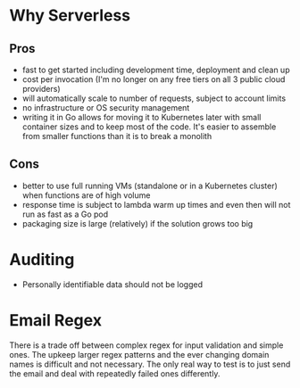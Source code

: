 # Why Serverless
## Pros
- fast to get started including development time, deployment and clean up
- cost per invocation (I'm no longer on any free tiers on all 3 public cloud providers)
- will automatically scale to number of requests, subject to account limits
- no infrastructure or OS security management
- writing it in Go allows for moving it to Kubernetes later with small container sizes and to keep most of the code. It's easier to assemble from smaller functions than it is to break a monolith

## Cons
- better to use full running VMs (standalone or in a Kubernetes cluster) when functions are of high volume
- response time is subject to lambda warm up times and even then will not run as fast as a Go pod
- packaging size is large (relatively) if the solution grows too big

# Auditing
- Personally identifiable data should not be logged

# Email Regex
There is a trade off between complex regex for input validation and simple ones. The upkeep larger regex patterns and the ever changing domain names is difficult and not necessary. The only real way to test is to just send the email and deal with repeatedly failed ones differently.
